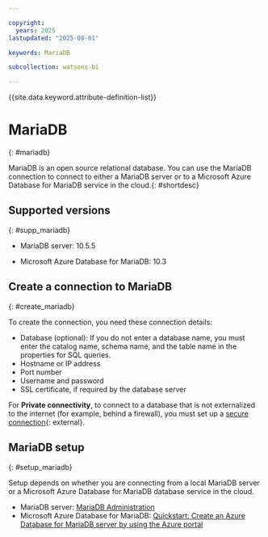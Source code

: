 ```yaml
---

copyright:
  years: 2025
lastupdated: "2025-08-01"

keywords: MariaDB

subcollection: watsonx-bi

---
```


{{site.data.keyword.attribute-definition-list}}

# MariaDB
{: #mariadb}

MariaDB is an open source relational database. You can use the MariaDB connection to connect to either a MariaDB server or to a Microsoft Azure Database for MariaDB service in the cloud.{: #shortdesc}


## Supported versions
{: #supp_mariadb}

- MariaDB server: 10.5.5

- Microsoft Azure Database for MariaDB: 10.3

## Create a connection to MariaDB
{: #create_mariadb}

To create the connection, you need these connection details:

- Database (optional): If you do not enter a database name, you must enter the catalog name, schema name, and the table name in the properties for SQL queries.
- Hostname or IP address
- Port number
- Username and password
- SSL certificate, if required by the database server

For **Private connectivity**, to connect to a database that is not externalized to the internet (for example, behind a firewall), you must set up a [secure connection](/docs/watsonx-bi?topic=watsonx-bi-satellite){: external}.

## MariaDB setup
{: #setup_mariadb}

Setup depends on whether you are connecting from a local MariaDB server or a Microsoft Azure Database for MariaDB database service in the cloud.

- MariaDB server: [MariaDB Administration](https://mariadb.com/kb/en/mariadb-administration/)
- Microsoft Azure Database for MariaDB: [Quickstart: Create an Azure Database for MariaDB server by using the Azure portal](https://docs.microsoft.com/en-us/azure/mariadb/quickstart-create-mariadb-server-database-using-azure-portal)
